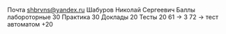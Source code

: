 Почта shbrvns@yandex.ru
Шабуров Николай Сергеевич
Баллы
лабороторные 30
Практика 30
Доклады 20
Тесты 20
61 -> 3
	72 -> тест автоматом +20